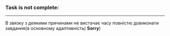 ### Task is not complete:
_____
В звязку з деякими причинами не вистачає часу повністю довиконати завдання(в основному адаптивність)
__Sorry__)
